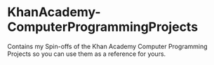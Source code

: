 # KhanAcademy-ComputerProgrammingProjects
Contains my Spin-offs of the Khan Academy Computer Programming Projects so you can use them as a reference for yours.
